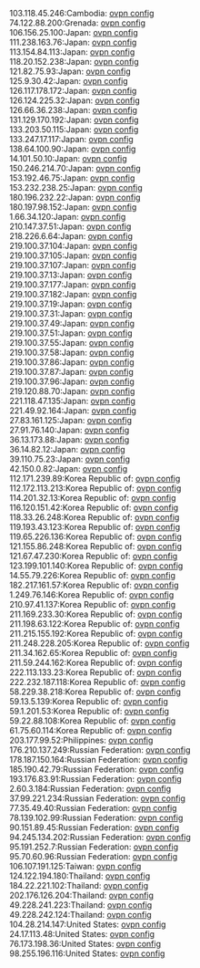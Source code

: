 103.118.45.246:Cambodia: [ovpn config](vpn/103_118_45_246.ovpn)  
74.122.88.200:Grenada: [ovpn config](vpn/74_122_88_200.ovpn)  
106.156.25.100:Japan: [ovpn config](vpn/106_156_25_100.ovpn)  
111.238.163.76:Japan: [ovpn config](vpn/111_238_163_76.ovpn)  
113.154.84.113:Japan: [ovpn config](vpn/113_154_84_113.ovpn)  
118.20.152.238:Japan: [ovpn config](vpn/118_20_152_238.ovpn)  
121.82.75.93:Japan: [ovpn config](vpn/121_82_75_93.ovpn)  
125.9.30.42:Japan: [ovpn config](vpn/125_9_30_42.ovpn)  
126.117.178.172:Japan: [ovpn config](vpn/126_117_178_172.ovpn)  
126.124.225.32:Japan: [ovpn config](vpn/126_124_225_32.ovpn)  
126.66.36.238:Japan: [ovpn config](vpn/126_66_36_238.ovpn)  
131.129.170.192:Japan: [ovpn config](vpn/131_129_170_192.ovpn)  
133.203.50.115:Japan: [ovpn config](vpn/133_203_50_115.ovpn)  
133.247.17.117:Japan: [ovpn config](vpn/133_247_17_117.ovpn)  
138.64.100.90:Japan: [ovpn config](vpn/138_64_100_90.ovpn)  
14.101.50.10:Japan: [ovpn config](vpn/14_101_50_10.ovpn)  
150.246.214.70:Japan: [ovpn config](vpn/150_246_214_70.ovpn)  
153.192.46.75:Japan: [ovpn config](vpn/153_192_46_75.ovpn)  
153.232.238.25:Japan: [ovpn config](vpn/153_232_238_25.ovpn)  
180.196.232.22:Japan: [ovpn config](vpn/180_196_232_22.ovpn)  
180.197.98.152:Japan: [ovpn config](vpn/180_197_98_152.ovpn)  
1.66.34.120:Japan: [ovpn config](vpn/1_66_34_120.ovpn)  
210.147.37.51:Japan: [ovpn config](vpn/210_147_37_51.ovpn)  
218.226.6.64:Japan: [ovpn config](vpn/218_226_6_64.ovpn)  
219.100.37.104:Japan: [ovpn config](vpn/219_100_37_104.ovpn)  
219.100.37.105:Japan: [ovpn config](vpn/219_100_37_105.ovpn)  
219.100.37.107:Japan: [ovpn config](vpn/219_100_37_107.ovpn)  
219.100.37.13:Japan: [ovpn config](vpn/219_100_37_13.ovpn)  
219.100.37.177:Japan: [ovpn config](vpn/219_100_37_177.ovpn)  
219.100.37.182:Japan: [ovpn config](vpn/219_100_37_182.ovpn)  
219.100.37.19:Japan: [ovpn config](vpn/219_100_37_19.ovpn)  
219.100.37.31:Japan: [ovpn config](vpn/219_100_37_31.ovpn)  
219.100.37.49:Japan: [ovpn config](vpn/219_100_37_49.ovpn)  
219.100.37.51:Japan: [ovpn config](vpn/219_100_37_51.ovpn)  
219.100.37.55:Japan: [ovpn config](vpn/219_100_37_55.ovpn)  
219.100.37.58:Japan: [ovpn config](vpn/219_100_37_58.ovpn)  
219.100.37.86:Japan: [ovpn config](vpn/219_100_37_86.ovpn)  
219.100.37.87:Japan: [ovpn config](vpn/219_100_37_87.ovpn)  
219.100.37.96:Japan: [ovpn config](vpn/219_100_37_96.ovpn)  
219.120.88.70:Japan: [ovpn config](vpn/219_120_88_70.ovpn)  
221.118.47.135:Japan: [ovpn config](vpn/221_118_47_135.ovpn)  
221.49.92.164:Japan: [ovpn config](vpn/221_49_92_164.ovpn)  
27.83.161.125:Japan: [ovpn config](vpn/27_83_161_125.ovpn)  
27.91.76.140:Japan: [ovpn config](vpn/27_91_76_140.ovpn)  
36.13.173.88:Japan: [ovpn config](vpn/36_13_173_88.ovpn)  
36.14.82.12:Japan: [ovpn config](vpn/36_14_82_12.ovpn)  
39.110.75.23:Japan: [ovpn config](vpn/39_110_75_23.ovpn)  
42.150.0.82:Japan: [ovpn config](vpn/42_150_0_82.ovpn)  
112.171.239.89:Korea Republic of: [ovpn config](vpn/112_171_239_89.ovpn)  
112.172.113.213:Korea Republic of: [ovpn config](vpn/112_172_113_213.ovpn)  
114.201.32.13:Korea Republic of: [ovpn config](vpn/114_201_32_13.ovpn)  
116.120.151.42:Korea Republic of: [ovpn config](vpn/116_120_151_42.ovpn)  
118.33.26.248:Korea Republic of: [ovpn config](vpn/118_33_26_248.ovpn)  
119.193.43.123:Korea Republic of: [ovpn config](vpn/119_193_43_123.ovpn)  
119.65.226.136:Korea Republic of: [ovpn config](vpn/119_65_226_136.ovpn)  
121.155.86.248:Korea Republic of: [ovpn config](vpn/121_155_86_248.ovpn)  
121.67.47.230:Korea Republic of: [ovpn config](vpn/121_67_47_230.ovpn)  
123.199.101.140:Korea Republic of: [ovpn config](vpn/123_199_101_140.ovpn)  
14.55.79.226:Korea Republic of: [ovpn config](vpn/14_55_79_226.ovpn)  
182.217.161.57:Korea Republic of: [ovpn config](vpn/182_217_161_57.ovpn)  
1.249.76.146:Korea Republic of: [ovpn config](vpn/1_249_76_146.ovpn)  
210.97.41.137:Korea Republic of: [ovpn config](vpn/210_97_41_137.ovpn)  
211.169.233.30:Korea Republic of: [ovpn config](vpn/211_169_233_30.ovpn)  
211.198.63.122:Korea Republic of: [ovpn config](vpn/211_198_63_122.ovpn)  
211.215.155.192:Korea Republic of: [ovpn config](vpn/211_215_155_192.ovpn)  
211.248.228.205:Korea Republic of: [ovpn config](vpn/211_248_228_205.ovpn)  
211.34.162.65:Korea Republic of: [ovpn config](vpn/211_34_162_65.ovpn)  
211.59.244.162:Korea Republic of: [ovpn config](vpn/211_59_244_162.ovpn)  
222.113.133.23:Korea Republic of: [ovpn config](vpn/222_113_133_23.ovpn)  
222.232.187.118:Korea Republic of: [ovpn config](vpn/222_232_187_118.ovpn)  
58.229.38.218:Korea Republic of: [ovpn config](vpn/58_229_38_218.ovpn)  
59.13.5.139:Korea Republic of: [ovpn config](vpn/59_13_5_139.ovpn)  
59.1.201.53:Korea Republic of: [ovpn config](vpn/59_1_201_53.ovpn)  
59.22.88.108:Korea Republic of: [ovpn config](vpn/59_22_88_108.ovpn)  
61.75.60.114:Korea Republic of: [ovpn config](vpn/61_75_60_114.ovpn)  
203.177.99.52:Philippines: [ovpn config](vpn/203_177_99_52.ovpn)  
176.210.137.249:Russian Federation: [ovpn config](vpn/176_210_137_249.ovpn)  
178.187.150.164:Russian Federation: [ovpn config](vpn/178_187_150_164.ovpn)  
185.190.42.79:Russian Federation: [ovpn config](vpn/185_190_42_79.ovpn)  
193.176.83.91:Russian Federation: [ovpn config](vpn/193_176_83_91.ovpn)  
2.60.3.184:Russian Federation: [ovpn config](vpn/2_60_3_184.ovpn)  
37.99.221.234:Russian Federation: [ovpn config](vpn/37_99_221_234.ovpn)  
77.35.49.40:Russian Federation: [ovpn config](vpn/77_35_49_40.ovpn)  
78.139.102.99:Russian Federation: [ovpn config](vpn/78_139_102_99.ovpn)  
90.151.89.45:Russian Federation: [ovpn config](vpn/90_151_89_45.ovpn)  
94.245.134.202:Russian Federation: [ovpn config](vpn/94_245_134_202.ovpn)  
95.191.252.7:Russian Federation: [ovpn config](vpn/95_191_252_7.ovpn)  
95.70.60.96:Russian Federation: [ovpn config](vpn/95_70_60_96.ovpn)  
106.107.191.125:Taiwan: [ovpn config](vpn/106_107_191_125.ovpn)  
124.122.194.180:Thailand: [ovpn config](vpn/124_122_194_180.ovpn)  
184.22.221.102:Thailand: [ovpn config](vpn/184_22_221_102.ovpn)  
202.176.126.204:Thailand: [ovpn config](vpn/202_176_126_204.ovpn)  
49.228.241.223:Thailand: [ovpn config](vpn/49_228_241_223.ovpn)  
49.228.242.124:Thailand: [ovpn config](vpn/49_228_242_124.ovpn)  
104.28.214.147:United States: [ovpn config](vpn/104_28_214_147.ovpn)  
24.17.113.48:United States: [ovpn config](vpn/24_17_113_48.ovpn)  
76.173.198.36:United States: [ovpn config](vpn/76_173_198_36.ovpn)  
98.255.196.116:United States: [ovpn config](vpn/98_255_196_116.ovpn)  
